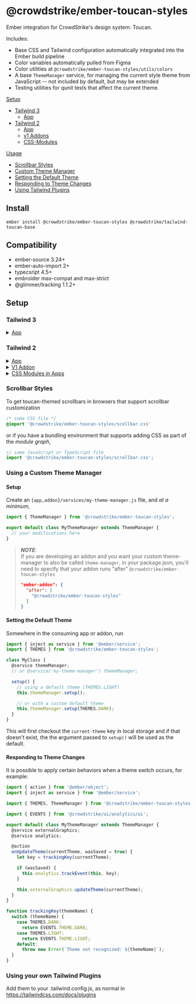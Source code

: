 # @crowdstrike/ember-toucan-styles

Ember integration for CrowdStrike's design system: Toucan.

Includes:
- Base CSS and Tailwind configuration automatically integrated into the Ember build pipeline
- Color variables automatically pulled from Figma
- Color utilities at `@crowdstrike/ember-toucan-styles/utils/colors`
- A base `ThemeManager` service, for managing the current style theme from JavaScript -- not included by default, but may be extended
- Testing utilities for qunit tests that affect the current theme.

[Setup](#setup)
  - [Tailwind 3](#tailwind-3)
    - [App](#app-tailwind-3)
  - [Tailwind 2](#tailwind-2)
    - [App](#app-tailwind-2)
    - [v1 Addons](#v1addon-tailwind-2)
    - [CSS-Modules](#css-modules)

[Usage](#usage)
  - [Scrollbar Styles](#scrollbar-styles)
  - [Custom Theme Manager](#using-a-custom-theme-manager)
  - [Setting the Default Theme](#setting-the-default-theme)
  - [Responding to Theme Changes](#responding-to-theme-changes)
  - [Using Tailwind Plugins](#using-your-own-tailwind-plugins)


## Install

```
ember install @crowdstrike/ember-toucan-styles @crowdstrike/tailwind-toucan-base
```

## Compatibility

- ember-source 3.24+
- ember-auto-import 2+
- typecsript 4.5+
- embroider max-compat and max-strict
- @glimmer/tracking 1.1.2+

## Setup

### Tailwind 3

<details><summary>
  <a name="#app-tailwind-3" href="#app-tailwind-3">App</a>
</summary>

1. Create an ember app.
   You don't have to start with a fresh ember app!

2. Add tailwind however you like.
  An easy approach is
  ```bash
  # In your terminal
  npx ember-apply tailwind
  ```

3. Install this library.
  ```bash
  # In your terminal
  pnpm add @crowdstrike/ember-toucan-styles @crowdstrike/tailwind-toucan-base
  ```

4. Add the toucan-base plugin to your tailwind config's plugin list.
  ```js
  // config/tailwind/tailwind.config.js
  'use strict';

  const path = require('path');

  const appRoot = path.join(__dirname, '../../');
  const appEntry = path.join(appRoot, 'app');
  const relevantFilesGlob = '**/*.{html,js,ts,hbs,gjs,gts}';

  module.exports = {
    content: [path.join(appEntry, relevantFilesGlob)],
    theme: {
      extend: {},
    },
    presets: [
      require('@crowdstrike/tailwind-toucan-base')
    ],
    safelist: [
      'theme-dark',
      'theme-light',
    ]
  };

  ```

5. Create a button to toggle the theme.
  ```bash
  # In your terminal
  ember g component theme-toggle -gc
  ```

6. Add code to theme-toggle to toggle the theme (and to observe that the theme is toggling).
  Today, Toucan only supports light and dark mode, so this toggle will flip between the light theme and dark theme.
  ```js
  // app/components/theme-toggle.js
  import Component from '@glimmer/component';
  import { service } from '@ember/service';

  export default class DemoComponent extends Component {
    @service themeManager;

    toggle = () => this.themeManager.toggleTheme();
  }
  ```
  ```hbs
  {{! app/components/theme-toggle.hbs }}
  <button
    class="
      flex whitespace-nowrap bg-surface-base type-md-tight text-titles-and-attributes
      focus:outline-none p-2 rounded"
    {{on 'click' this.toggle}}
  >
    toggle
  </button>
  ```

  More of our colors and tailwind classes can be found here: https://tailwind-toucan-base.pages.dev/


7. Invoke `<ThemeToggle>` in `app/templates/application.hbs`.
  ```hbs
  <ThemeToggle />
  ```

8. Start both the ember dev server and the tailwind build.
  ```bash
  # in terminal 1
  pnpm start
  # in terminal 2
  pnpm tailwind:watch
  ```

9. A local server will boot at `http://localhosts:4200` and clicking the rendered button will toggle the background color.


------------------------------

Note that if you're using embroider + webpack, you also have the option to follow the popular guides on setting up tailwind with webpack

</details>

### Tailwind 2

<details><summary>
  <a name="#app-tailwind-2" href="#app-tailwind-2">App</a>
</summary>


To configure an Ember App, modify:
 - ember-cli-build.js

```cjs
const EmberApp = require('ember-cli/lib/broccoli/ember-app');

const { configureTailwind } = require('@crowdstrike/ember-toucan-styles/ember-cli');

const tailwindConfig = require('./tailwind.config');

module.exports = function (defaults) {
  let app = new EmberApp(defaults, {
    ...configureTailwind({ tailwindConfig }),
  });

  return app.toTree();
};
```

-  app/styles/app.css

```css
@tailwind base;
@tailwind components;
@tailwind utilities;
```

NOTE: if you're also using css-modules, you'll want to import the css-modules
output before `@tailwind base;`


</details>

<details><summary>
  <a name="#v1addon-tailwind-2" href="#v1addon-tailwind-2">V1 Addon</a>
</summary>

```cjs
// ember-cli-build.js

const EmberAddon = require('ember-cli/lib/broccoli/ember-addon');

const { configureTailwind } = require('@crowdstrike/ember-toucan-styles/ember-cli');

const tailwindConfig = require('./tailwind.config');

module.exports = function (defaults) {
  let app = new EmberAddon(defaults, {
    ...configureTailwind({ tailwindConfig }),
  });

  return app.toTree();
};
```

```css
/* tests/dummy/app/styles/app.css */
@tailwind base;
@tailwind components;
@tailwind utilities;
```

Add `ember-cli-postcss` to your `devDependencies`

And lastly, for tests in your addon to have colors, you'll need to set either
`theme-light` or `theme-dark` on the body class.

</details>


<details><summary>
  <a name="#css-modules" href="#css-modules">CSS Modules in Apps</a>
</summary>

It is recommended to avoid CSS-Modules, as Tailwind is very flexible -- it may
require a different approach to achieve the stylistic goal though.

Follow these steps:
 - remove `ember-cli-postcss` from your addon
 - install `ember-css-modules`
 - change `ember-cli-build.js`

    ```diff
    -const { configureTailwind } = require('@crowdstrike/ember-toucan-styles/ember-cli');
    +const { configureCSSModules } = require('@crowdstrike/ember-toucan-styles/ember-cli');
    ```

    To use this in an addon, you'll want to apply these to the `options` object of the v1 addon's index.js.
    V2 Addons do not support app-build modifications, so the app would need to configure css-modules support.


## Usage

Components may be written following [the tailwind documentation](https://tailwindcss.com/docs/height/#app).
Common CSS classes provided by the Toucan preset for Tailwind can be [viewed here](https://tailwind-toucan-base.pages.dev/)
( [Source Code here](https://github.com/CrowdStrike/tailwind-toucan-base) ).

Example:

```hbs
<button
  class="
    flex whitespace-nowrap bg-transparent type-md-tight text-titles-and-attributes
    focus:outline-none"
  type="button"
>
  A Button!
</button>
```

</details>

### Scrollbar Styles

To get toucan-themed scrollbars in browsers that support scrollbar customization

```css
/* some CSS file */
@import '@crowdstrike/ember-toucan-styles/scollbar.css'
```

or if you have a bundling environment that supports adding CSS as part of the _module graph_,

```js
// some JavaScript or TypeScript file
import '@crowdstrike/ember-toucan-styles/scrollbar.css';
```

### Using a Custom Theme Manager

#### Setup

Create an `{app,addon}/services/my-theme-manager.js` file, and _at a minimum_,

```js
import { ThemeManager } from '@crowdstrike/ember-toucan-styles';

export default class MyThemeManager extends ThemeManager {
  // your modifications here
}
```

> _**NOTE**_:<br>
> If you are developing an addon and you want your custom theme-manager to also be called `theme-manager`, in your package.json, you'll need to specify that your addon runs "after" `@crowdstrike/ember-toucan-styles`
>```json
> "ember-addon": {
>   "after": [
>     "@crowdstrike/ember-toucan-styles"
>   ]
> }
> ```


#### Setting the Default Theme

Somewhere in the consuming app or addon, run

```js
import { inject as service } from '@ember/service';
import { THEMES } from '@crowdstrike/ember-toucan-styles';

class MyClass {
  @service themeManager;
  // or @service('my-theme-manager') themeManager;

  setup() {
    // using a default theme (THEMES.LIGHT)
    this.themeManager.setup();

    // or with a custom default theme
    this.themeManager.setup(THEMES.DARK);
  }
}
```

This will first checkout the `current-theme` key in local storage and if that doesn't exist, the the argument passed to `setup()` will be used as the default.


#### Responding to Theme Changes

It is possible to apply certain behaviors when a theme switch occurs, for example:

```js
import { action } from '@ember/object';
import { inject as service } from '@ember/service';

import { THEMES, ThemeManager } from '@crowdstrike/ember-toucan-styles';

import { EVENTS } from '@crowdstrike/ui/analytics/ui';

export default class MyThemeManager extends ThemeManager {
  @service externalGraphics;
  @service analytics;

  @action
  onUpdateTheme(currentTheme, wasSaved = true) {
    let key = trackingKey(currentTheme);

    if (wasSaved) {
      this.analytics.trackEvent(this, key);
    }

    this.externalGraphics.updateTheme(currentTheme);
  }
}

function trackingKey(themeName) {
  switch (themeName) {
    case THEMES.DARK:
      return EVENTS.THEME.DARK;
    case THEMES.LIGHT:
      return EVENTS.THEME.LIGHT;
    default:
      throw new Error(`Theme not recognized: ${themeName}`);
  }
}
```

### Using your own Tailwind Plugins

Add them to your .tailwind.config.js, as normal in https://tailwindcss.com/docs/plugins
